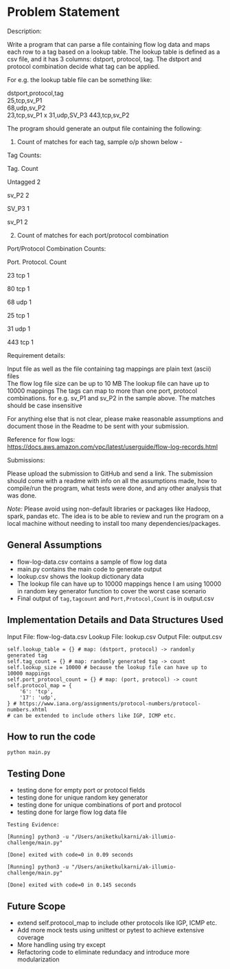# Problem Statement

Description: 

Write a program that can parse a file containing flow log data and maps each row to a tag based on a lookup table. The lookup table is defined as a csv file, and it has 3 columns: dstport, protocol, tag.
The dstport and protocol combination decide what tag can be applied.   

For e.g.  the lookup table file can be something like: 

dstport,protocol,tag  
25,tcp,sv_P1  
68,udp,sv_P2   
23,tcp,sv_P1 x 
31,udp,SV_P3 
443,tcp,sv_P2   

The program should generate an output file containing the following: 

1. Count of matches for each tag, sample o/p shown below - 

Tag Counts: 

Tag.             Count 

Untagged        2 

 sv_P2          2 

 SV_P3          1 

 sv_P1          2

2. Count of matches for each port/protocol combination 
 

Port/Protocol Combination Counts: 

Port.   Protocol. Count 

23     tcp       1 

80      tcp       1 

68      udp       1 

25      tcp       1 

31      udp       1  

443  tcp         1

 
Requirement details: 

Input file as well as the file containing tag mappings are plain text (ascii) files  
The flow log file size can be up to 10 MB 
The lookup file can have up to 10000 mappings 
The tags can map to more than one port, protocol combinations.  for e.g. sv_P1 and sv_P2 in the sample above. 
The matches should be case insensitive 

For anything else that is not clear, please make reasonable assumptions and document those in the Readme to be sent with your submission.   

Reference for flow logs: https://docs.aws.amazon.com/vpc/latest/userguide/flow-log-records.html 

Submissions: 

Please upload the submission to GitHub and send a link. The submission should come with a readme with info on all the assumptions made, how to compile/run the program, what tests were done, and any other analysis that was done.

*Note:* Please avoid using non-default libraries or packages like Hadoop, spark, pandas etc. The idea is to be able to review and run the program on a local machine without needing to install too many dependencies/packages.

## General Assumptions 

- flow-log-data.csv contains a sample of flow log data
- main.py contains the main code to generate output
- lookup.csv shows the lookup dictionary data
- The lookup file can have up to 10000 mappings hence I am using 10000 in random key generator function to cover the worst case scenario
- Final output of `tag,tagcount` and `Port,Protocol,Count` is in output.csv

## Implementation Details and Data Structures Used

Input File: flow-log-data.csv
Lookup File: lookup.csv
Output File: output.csv

```
self.lookup_table = {} # map: (dstport, protocol) -> randomly generated tag
self.tag_count = {} # map: randomly generated tag -> count
self.lookup_size = 10000 # because the lookup file can have up to 10000 mappings 
self.port_protocol_count = {} # map: (port, protocol) -> count
self.protocol_map = {
    '6': 'tcp',
    '17': 'udp',
} # https://www.iana.org/assignments/protocol-numbers/protocol-numbers.xhtml
# can be extended to include others like IGP, ICMP etc.
```

## How to run the code

```
python main.py
```

## Testing Done

- testing done for empty port or protocol fields
- testing done for unique random key generator
- testing done for unique combinations of port and protocol
- testing done for large flow log data file

```
Testing Evidence:

[Running] python3 -u "/Users/aniketkulkarni/ak-illumio-challenge/main.py"

[Done] exited with code=0 in 0.09 seconds

[Running] python3 -u "/Users/aniketkulkarni/ak-illumio-challenge/main.py"

[Done] exited with code=0 in 0.145 seconds
```

## Future Scope

- extend self.protocol_map to include other protocols like IGP, ICMP etc.
- Add more mock tests using unittest or pytest to achieve extensive coverage
- More handling using try except
- Refactoring code to eliminate redundacy and introduce more modularization